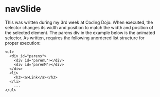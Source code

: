 navSlide
====================

This was written during my 3rd week at Coding Dojo. When executed, the selector changes its width and position to match the width and position of the selected element.  The parens div in the example below is the animated selector.  As written, requires the following unordered list structure for proper execution:

    <ul>
      <div id="parens">
        <div id='parenL'></div>
        <div id='parenM'></div>
      </div>
      <li>
        <h3><a>Link</a></h3>
      </li>
        ...
    </ul>

